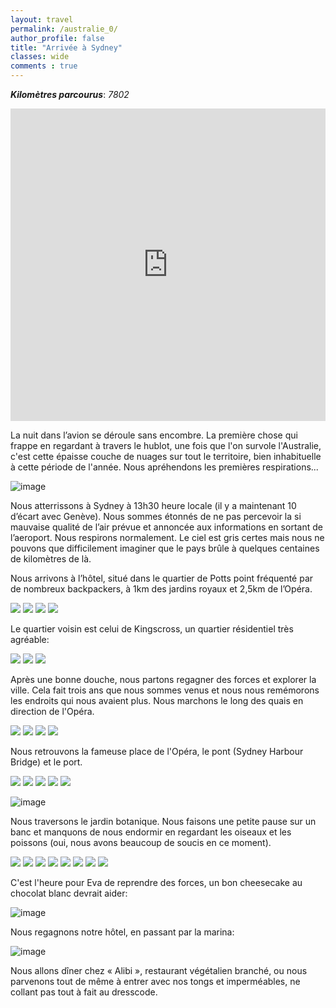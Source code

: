 ```yaml
---
layout: travel
permalink: /australie_0/
author_profile: false
title: "Arrivée à Sydney"
classes: wide
comments : true
---
```


<!-- jQuery 1.8 or later, 33 KB -->
<script src="https://ajax.googleapis.com/ajax/libs/jquery/1.11.1/jquery.min.js"></script>

<!-- Fotorama from CDNJS, 19 KB -->
<link  href="https://cdnjs.cloudflare.com/ajax/libs/fotorama/4.6.4/fotorama.css" rel="stylesheet">
<script src="https://cdnjs.cloudflare.com/ajax/libs/fotorama/4.6.4/fotorama.js"></script>

***Kilomètres parcourus***: *7802*

<iframe src="https://www.google.com/maps/d/u/0/embed?mid=1XP6WqjKJ6ZTdB9mv1fEQlskI8bsl3X_C" width="100%" height="500" frameBorder="0"></iframe>

<br>

La nuit dans l’avion se déroule sans encombre. La première chose qui frappe en regardant à travers le hublot, une fois que l'on survole l'Australie, c'est cette épaisse couche de nuages sur tout le territoire, bien inhabituelle à cette période de l'année. Nous apréhendons les premières respirations...

![image](https://drive.google.com/uc?id=1QmIroFYgGh5ssr1udRyUDlNmz9BNcnGW)

Nous atterrissons à Sydney à 13h30 heure locale (il y a maintenant 10 d’écart avec Genève). Nous sommes étonnés de ne pas percevoir la si mauvaise qualité de l’air prévue et annoncée aux informations en sortant de l’aeroport. Nous respirons normalement. Le ciel est gris certes mais nous ne pouvons que difficilement imaginer que le pays brûle à quelques centaines de kilomètres de là. 

Nous arrivons à l’hôtel, situé dans le quartier de Potts point fréquenté par de nombreux backpackers, à 1km des jardins royaux et 2,5km de l’Opéra.

<div class="fotorama">
  <img src="https://drive.google.com/uc?id=1IWcdQgnh9SUka5uH6MPX9j59JsGXMLKP">
  <img src="https://drive.google.com/uc?id=1JRk_I3Ws4tR6wGKDt03ZS_1B3sMPa0Hm">
  <img src="https://drive.google.com/uc?id=17weUi9oNg3WsuK6bOSXzEBGO6aVkoXc4">
  <img src="https://drive.google.com/uc?id=16HH7dNlTBXvhKFvgsK8byd_dCZAeE0O4">
</div>

Le quartier voisin est celui de Kingscross, un quartier résidentiel très agréable:

<div class="fotorama">
  <img src="https://drive.google.com/uc?id=1l6vOmrphhqTFaMpQjRjxYXHVUQFNY1Yy">
  <img src="https://drive.google.com/uc?id=1f68emdfM4j0tYEZzSY5HSgoXlTLk9gCX">
  <img src="https://drive.google.com/uc?id=1KfwD5-6uhgdaoEqYGUt3bm8TNTmVJ78J">
</div>

Après une bonne douche, nous partons regagner des forces et explorer la ville. Cela fait trois ans que nous sommes venus et nous nous remémorons les endroits qui nous avaient plus. Nous marchons le long des quais en direction de l'Opéra.

<div class="fotorama">
  <img src="https://drive.google.com/uc?id=1jPi8XlldV4KA2TCBrzy_ECPcuapvNQzx">
  <img src="https://drive.google.com/uc?id=1-2BSHuWnJcBYDDY6Ag-mF22OG6PTTlG_">
  <img src="https://drive.google.com/uc?id=1gxOJ6ihbOXuOmzMbGk9jJ2HuFjWCa99f">
  <img src="https://drive.google.com/uc?id=1Rk-w39OGien1bfjXaAQiXv1BRiemS0x1">
</div>

Nous retrouvons la fameuse place de l'Opéra, le pont (Sydney Harbour Bridge) et le port.

<div class="fotorama">
  <img src="https://drive.google.com/uc?id=1aAPgTPoag0kke_6S5cpY1hRUgen0WFjT">
  <img src="https://drive.google.com/uc?id=1pTBjjdwdlSDzvAAxeLCc7OXPrQfeFcCU">
  <img src="https://drive.google.com/uc?id=1teMH26heoJrDUhlROJs-L07rMOwzXz_9">
  <img src="https://drive.google.com/uc?id=1nfgf5Lty83179aaNj0jZLkEf36FdDfXo">
  <img src="https://drive.google.com/uc?id=1TvP1pZKEX9Av8RS3HoATy8VflqpLB5P_">
</div>

![image](https://drive.google.com/uc?id=1SvirROBJhGraFokLxpOq7JryuI4JqHa9)

Nous traversons le jardin botanique. Nous faisons une petite pause sur un banc et manquons de nous endormir en regardant les oiseaux et les poissons (oui, nous avons beaucoup de soucis en ce moment). 

<div class="fotorama">
  <img src="https://drive.google.com/uc?id=1llJfrkGU-ehxNgHbno5ghduB-6j8iJrb">
  <img src="https://drive.google.com/uc?id=1wGRBLu54TH2jSbDvpjrFt9h9XSiC1B87">
  <img src="https://drive.google.com/uc?id=1rTiKLnTvVEfOlWpTAx9Qu99RuqGR8Qwz">
  <img src="https://drive.google.com/uc?id=1ChLybYJhhywXKF0KMPtMcCS8A1_Z34dt">
  <img src="https://drive.google.com/uc?id=1XCwLnbBl7d0kz2yj3GRSCRjyQdYvL0Ti">
  <img src="https://drive.google.com/uc?id=1RJEMw0TZ6gNBH2BZe08-64NDuMQwBzcL">
  <img src="https://drive.google.com/uc?id=1-AuPB1OrxNQL2NHmf2gOXBiJfoDkHCsQ">
  <img src="https://drive.google.com/uc?id=1wGRBLu54TH2jSbDvpjrFt9h9XSiC1B87">
</div>

C'est l'heure pour Eva de reprendre des forces, un bon cheesecake au chocolat blanc devrait aider:

![image](https://drive.google.com/uc?id=1QsY_Ca43eKrgw-lzLwxiehoEafB2Y88O)

Nous regagnons notre hôtel, en passant par la marina:

![image](https://drive.google.com/uc?id=1tDnBOqD4oRjLIWIv759Ro7tjcBd6PKi2)

Nous allons dîner chez « Alibi », restaurant végétalien branché, ou nous parvenons tout de même à entrer avec nos tongs et imperméables, ne collant pas tout à fait au dresscode. 